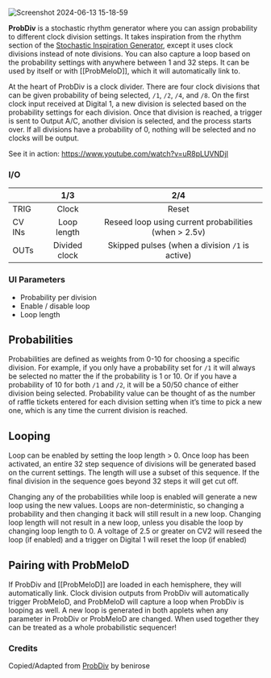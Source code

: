 ![Screenshot 2024-06-13 15-18-59](https://github.com/djphazer/O_C-Phazerville/assets/109086194/40d4e48a-fd31-47c3-8ffa-f5a900c72f99)

**ProbDiv** is a stochastic rhythm generator where you can assign probability to different clock division settings. It takes inspiration from the rhythm section of the [Stochastic Inspiration Generator](https://www.modulargrid.net/e/stochastic-instruments-stochastic-inspiration-generator), except it uses clock divisions instead of note divisions. You can also capture a loop based on the probability settings with anywhere between 1 and 32 steps. It can be used by itself or with [[ProbMeloD]], which it will automatically link to.

At the heart of ProbDiv is a clock divider. There are four clock divisions that can be given probability of being selected, `/1`, `/2`, `/4`, and `/8`. On the first clock input received at Digital 1, a new division is selected based on the probability settings for each division. Once that division is reached, a trigger is sent to Output A/C, another division is selected, and the process starts over. If all divisions have a probability of 0, nothing will be selected and no clocks will be output.

See it in action: https://www.youtube.com/watch?v=uR8pLUVNDjI

### I/O

|        | 1/3 | 2/4 |
| ------ | :-: | :-: |
| TRIG   |  Clock   |  Reset   |
| CV INs |   Loop length  |  Reseed loop using current probabilities (when > 2.5v)   |
| OUTs   |  Divided clock | Skipped pulses (when a division `/1` is active)   |

### UI Parameters
 - Probability per division
 - Enable / disable loop
 - Loop length


## Probabilities

Probabilities are defined as weights from 0-10 for choosing a specific division. For example, if you only have a probability set for `/1` it will always be selected no matter the if the probability is 1 or 10. Or if you have a probability of 10 for both `/1` and `/2`, it will be a 50/50 chance of either division being selected. Probability value can be thought of as the number of raffle tickets entered for each division setting when it’s time to pick a new one, which is any time the current division is reached.

## Looping

Loop can be enabled by setting the loop length > 0. Once loop has been activated, an entire 32 step sequence of divisions will be generated based on the current settings. The length will use a subset of this sequence. If the final division in the sequence goes beyond 32 steps it will get cut off. 

Changing any of the probabilities while loop is enabled will generate a new loop using the new values. Loops are non-deterministic, so changing a probability and then changing it back will still result in a new loop. Changing loop length will not result in a new loop, unless you disable the loop by changing loop length to 0. A voltage of 2.5 or greater on CV2 will reseed the loop (if enabled) and a trigger on Digital 1 will reset the loop (if enabled)

## Pairing with ProbMeloD

If ProbDiv and [[ProbMeloD]] are loaded in each hemisphere, they will automatically link. Clock division outputs from ProbDiv will automatically trigger ProbMeloD, and ProbMeloD will capture a loop when ProbDiv is looping as well. A new loop is generated in both applets when any parameter in ProbDiv or ProbMeloD are changed. When used together they can be treated as a whole probabilistic sequencer!

### Credits
Copied/Adapted from [ProbDiv](https://github.com/benirose/O_C-BenisphereSuite/wiki/ProbDiv) by benirose